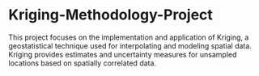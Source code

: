 # Kriging-Methodology-Project
This project focuses on the implementation and application of Kriging, a geostatistical technique used for interpolating and modeling spatial data. Kriging provides estimates and uncertainty measures for unsampled locations based on spatially correlated data.
